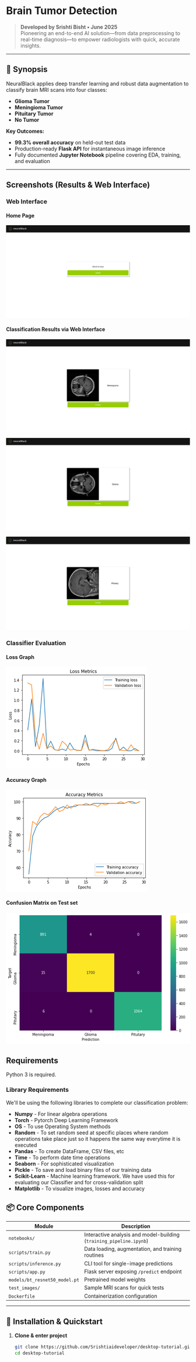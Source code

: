# Brain Tumor Detection 

> **Developed by Srishti Bisht • June 2025**  
> Pioneering an end-to-end AI solution—from data preprocessing to real-time diagnosis—to empower radiologists with quick, accurate insights.

---

## 🌟 Synopsis
NeuralBlack applies deep transfer learning and robust data augmentation to classify brain MRI scans into four classes:

- **Glioma Tumor**
- **Meningioma Tumor**
- **Pituitary Tumor**
- **No Tumor**

**Key Outcomes:**
- **99.3% overall accuracy** on held-out test data  
- Production-ready **Flask API** for instantaneous image inference  
- Fully documented **Jupyter Notebook** pipeline covering EDA, training, and evaluation  

---
## Screenshots (Results & Web Interface)

### Web Interface

#### Home Page

![index](results/web1.png)

#### Classification Results via Web Interface

![class 1](results/web2.png)

![class 2](results/web3.png)

![class 3](results/web4.png)

### Classifier Evaluation

#### Loss Graph

![Loss Metrics](results/loss_metrics.png)

#### Accuracy Graph

![Accuracy Metrics](results/accuracy_metrics.png)

#### Confusion Matrix on Test set

![Confusion Matrix](results/cm.png)

## Requirements

Python 3 is required.

### Library Requirements

We'll be using the following libraries to complete our classification problem:

* **Numpy** - For linear algebra operations
* **Torch** - Pytorch Deep Learning Framework
* **OS** - To use Operating System methods
* **Random** - To set random seed at specific places where random operations take place just so it happens the same way everytime it is executed
* **Pandas** - To create DataFrame, CSV files, etc
* **Time** - To perform date time operations
* **Seaborn** - For sophisticated visualization
* **Pickle** - To save and load binary files of our training data
* **Scikit-Learn** - Machine learning framework. We have used this for evaluating our Classifier and for cross-validation split
* **Matplotlib** - To visualize images, losses and accuracy
## 📦 Core Components

| Module                         | Description                                                      |
|--------------------------------|------------------------------------------------------------------|
| `notebooks/`                   | Interactive analysis and model-building (`training_pipeline.ipynb`) |
| `scripts/train.py`             | Data loading, augmentation, and training routines                |
| `scripts/inference.py`         | CLI tool for single-image predictions                            |
| `scripts/app.py`               | Flask server exposing `/predict` endpoint                        |
| `models/bt_resnet50_model.pt`  | Pretrained model weights                                         |
| `test_images/`                 | Sample MRI scans for quick tests                                 |
| `Dockerfile`                   | Containerization configuration                                   |

---

## 🔧 Installation & Quickstart

1. **Clone & enter project**  
   ```bash
   git clone https://github.com/Srishtiaideveloper/desktop-tutorial.git
   cd desktop-tutorial

